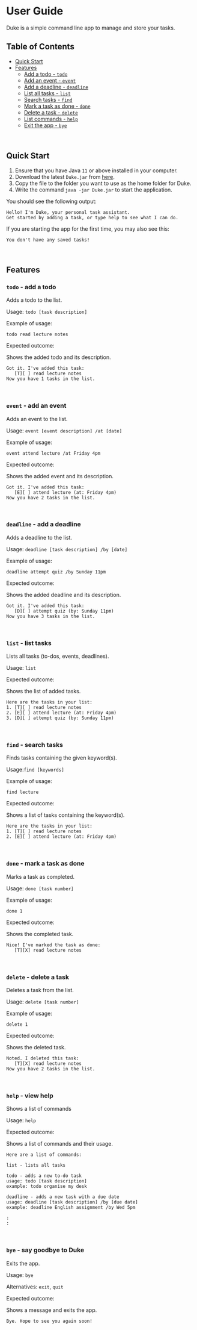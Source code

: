 # User Guide

Duke is a simple command line app to manage and store your tasks.

## Table of Contents

* [Quick Start](#quick-start)
* [Features](#features)
  * [Add a todo - `todo`](#todo---add-a-todo)
  * [Add an event - `event`](#event---add-an-event)
  * [Add a deadline - `deadline`](#deadline---add-a-deadline)
  * [List all tasks - `list`](#list---list-tasks)
  * [Search tasks - `find`](#find---search-tasks)
  * [Mark a task as done - `done`](#done---mark-a-task-as-done)
  * [Delete a task - `delete`](#delete---delete-a-task)
  * [List commands - `help`](#help---view-help)
  * [Exit the app - `bye`](#bye---say-goodbye-to-duke)

<br/>

## Quick Start

1. Ensure that you have Java `11` or above installed in your computer.
2. Download the latest `Duke.jar` from [here](https://github.com/rebchua39/ip/releases).
3. Copy the file to the folder you want to use as the home folder for Duke.
4. Write the command `java -jar Duke.jar` to start the application.

You should see the following output:

```
Hello! I'm Duke, your personal task assistant.
Get started by adding a task, or type help to see what I can do.
```

If you are starting the app for the first time, you may also see this:

```
You don't have any saved tasks!
```

<br/>

## Features

### `todo` - add a todo

Adds a todo to the list.

Usage:
`todo [task description]`

Example of usage:

`todo read lecture notes`

Expected outcome:

Shows the added todo and its description.

```
Got it. I've added this task:
   [T][ ] read lecture notes
Now you have 1 tasks in the list.
```

<br/>

### `event` - add an event

Adds an event to the list.

Usage:
`event [event description] /at [date]`

Example of usage:

`event attend lecture /at Friday 4pm`

Expected outcome:

Shows the added event and its description.

```
Got it. I've added this task:
   [E][ ] attend lecture (at: Friday 4pm)
Now you have 2 tasks in the list.
```

<br/>

### `deadline` - add a deadline

Adds a deadline to the list.

Usage:
`deadline [task description] /by [date]`

Example of usage:

`deadline attempt quiz /by Sunday 11pm`

Expected outcome:

Shows the added deadline and its description.

```
Got it. I've added this task:
   [D][ ] attempt quiz (by: Sunday 11pm)
Now you have 3 tasks in the list.
```

<br/>

### `list` - list tasks

Lists all tasks (to-dos, events, deadlines).

Usage: `list`

Expected outcome:

Shows the list of added tasks.

```
Here are the tasks in your list:
1. [T][ ] read lecture notes
2. [E][ ] attend lecture (at: Friday 4pm)
3. [D][ ] attempt quiz (by: Sunday 11pm)
```

<br/>

### `find` - search tasks

Finds tasks containing the given keyword(s).

Usage:`find [keywords]`

Example of usage:

`find lecture`

Expected outcome:

Shows a list of tasks containing the keyword(s). 
```
Here are the tasks in your list:
1. [T][ ] read lecture notes
2. [E][ ] attend lecture (at: Friday 4pm)
```

<br/>

### `done` - mark a task as done

Marks a task as completed.

Usage:
`done [task number]`

Example of usage:

`done 1`

Expected outcome:

Shows the completed task.
```
Nice! I've marked the task as done:
   [T][X] read lecture notes
```

<br/>

### `delete` - delete a task

Deletes a task from the list.

Usage:
`delete [task number]`

Example of usage:

`delete 1`

Expected outcome:

Shows the deleted task.
```
Noted. I deleted this task:
   [T][X] read lecture notes
Now you have 2 tasks in the list.
```

<br/>

### `help` - view help

Shows a list of commands

Usage: `help`

Expected outcome:

Shows a list of commands and their usage.
```
Here are a list of commands:

list - lists all tasks

todo - adds a new to-do task
usage: todo [task description]
example: todo organise my desk

deadline - adds a new task with a due date
usage: deadline [task description] /by [due date]
example: deadline English assignment /by Wed 5pm

:
:
```

<br/>

### `bye` - say goodbye to Duke

Exits the app.

Usage: `bye`

Alternatives: `exit`, `quit`

Expected outcome:

Shows a message and exits the app.
```
Bye. Hope to see you again soon!
```
